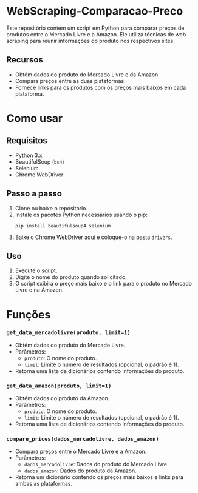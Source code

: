 # WebScraping-Comparacao-Preco
Este repositório contém um script em Python para comparar preços de produtos entre o Mercado Livre e a Amazon. Ele utiliza técnicas de web scraping para reunir informações do produto nos respectivos sites.

## Recursos
- Obtém dados do produto do Mercado Livre e da Amazon.
- Compara preços entre as duas plataformas.
- Fornece links para os produtos com os preços mais baixos em cada plataforma.

# Como usar

## Requisitos
- Python 3.x
- BeautifulSoup (`bs4`)
- Selenium
- Chrome WebDriver

## Passo a passo
1. Clone ou baixe o repositório.
2. Instale os pacotes Python necessários usando o pip:
    ```
    pip install beautifulsoup4 selenium
    ```
3. Baixe o Chrome WebDriver [aqui](https://chromedriver.chromium.org/downloads) e coloque-o na pasta `drivers`.

## Uso
1. Execute o script.
2. Digite o nome do produto quando solicitado.
3. O script exibirá o preço mais baixo e o link para o produto no Mercado Livre e na Amazon.

# Funções
### `get_data_mercadolivre(produto, limit=1)`
- Obtém dados do produto do Mercado Livre.
- Parâmetros:
    - `produto`: O nome do produto.
    - `limit`: Limite o número de resultados (opcional, o padrão é 1).
- Retorna uma lista de dicionários contendo informações do produto.

### `get_data_amazon(produto, limit=1)`
- Obtém dados do produto da Amazon.
- Parâmetros:
    - `produto`: O nome do produto.
    - `limit`: Limite o número de resultados (opcional, o padrão é 1).
- Retorna uma lista de dicionários contendo informações do produto.

### `compare_prices(dados_mercadolivre, dados_amazon)`
- Compara preços entre o Mercado Livre e a Amazon.
- Parâmetros:
    - `dados_mercadolivre`: Dados do produto do Mercado Livre.
    - `dados_amazon`: Dados do produto da Amazon.
- Retorna um dicionário contendo os preços mais baixos e links para ambas as plataformas.

